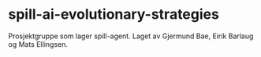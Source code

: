 # spill-ai-evolutionary-strategies
Prosjektgruppe som lager spill-agent. 
Laget av Gjermund Bae, Eirik Barlaug og Mats Ellingsen.
